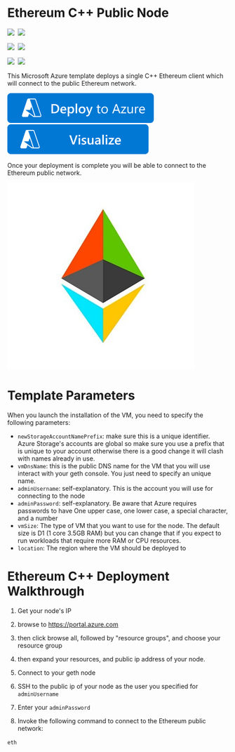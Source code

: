 # Ethereum C++ Public Node

<IMG SRC="https://azurequickstartsservice.blob.core.windows.net/badges/ethereum-cpp-on-ubuntu/PublicLastTestDate.svg" />&nbsp;
<IMG SRC="https://azurequickstartsservice.blob.core.windows.net/badges/ethereum-cpp-on-ubuntu/PublicDeployment.svg" />&nbsp;

<IMG SRC="https://azurequickstartsservice.blob.core.windows.net/badges/ethereum-cpp-on-ubuntu/FairfaxLastTestDate.svg" />&nbsp;
<IMG SRC="https://azurequickstartsservice.blob.core.windows.net/badges/ethereum-cpp-on-ubuntu/FairfaxDeployment.svg" />&nbsp;

<IMG SRC="https://azurequickstartsservice.blob.core.windows.net/badges/ethereum-cpp-on-ubuntu/BestPracticeResult.svg" />&nbsp;
<IMG SRC="https://azurequickstartsservice.blob.core.windows.net/badges/ethereum-cpp-on-ubuntu/CredScanResult.svg" />&nbsp;

This Microsoft Azure template deploys a single C++ Ethereum client which will connect to the public Ethereum network.

[![Deploy to Azure](https://raw.githubusercontent.com/Azure/azure-quickstart-templates/master/1-CONTRIBUTION-GUIDE/images/deploytoazure.svg)](https://portal.azure.com/#create/Microsoft.Template/uri/https%3A%2F%2Fraw.githubusercontent.com%2FAzure%2Fazure-quickstart-templates%2Fmaster%2Fethereum-cpp-on-ubuntu%2Fazuredeploy.json)
<a href="http://armviz.io/#/?load=https%3A%2F%2Fraw.githubusercontent.com%2FAzure%2Fazure-quickstart-templates%2Fmaster%2Fethereum-cpp-on-ubuntu%2Fazuredeploy.json" target="_blank">
    <img src="https://raw.githubusercontent.com/Azure/azure-quickstart-templates/master/1-CONTRIBUTION-GUIDE/images/visualizebutton.svg"/>
</a>

Once your deployment is complete you will be able to connect to the Ethereum public network.

![Ethereum-Azure](https://raw.githubusercontent.com/Azure/azure-quickstart-templates/master/ethereum-cpp-on-ubuntu/images/eth.jpg)

# Template Parameters
When you launch the installation of the VM, you need to specify the following parameters:
* `newStorageAccountNamePrefix`: make sure this is a unique identifier. Azure Storage's accounts are global so make sure you use a prefix that is unique to your account otherwise there is a good change it will clash with names already in use.
* `vmDnsName`: this is the public DNS name for the VM that you will use interact with your geth console. You just need to specify an unique name.
* `adminUsername`: self-explanatory. This is the account you will use for connecting to the node
* `adminPassword`: self-explanatory. Be aware that Azure requires passwords to have One upper case, one lower case, a special character, and a number
* `vmSize`: The type of VM that you want to use for the node. The default size is D1 (1 core 3.5GB RAM) but you can change that if you expect to run workloads that require more RAM or CPU resources.
* `location`: The region where the VM should be deployed to

# Ethereum C++ Deployment Walkthrough
1. Get your node's IP
 1. browse to https://portal.azure.com

 2. then click browse all, followed by "resource groups", and choose your resource group

 3. then expand your resources, and public ip address of your node.

2. Connect to your geth node
 1. SSH to the public ip of your node as the user you specified for `adminUsername`
 2. Enter your `adminPassword`

3. Invoke the following command to connect to the Ethereum public network:

`eth`

